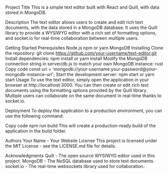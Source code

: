 Project Title
This is a simple text editor built with React and Quill, with data stored in MongoDB.

Description
The text editor allows users to create and edit rich text documents, with the data stored in a MongoDB database. It uses the Quill library to provide a WYSIWYG editor with a rich set of formatting options, and socket.io for real-time collaboration between multiple users.

Getting Started
Prerequisites
Node.js
npm or yarn
MongoDB
Installing
Clone the repository: git clone https://github.com/your-username/text-editor.git
Install dependencies: npm install or yarn install
Modify the MongoDB connection string in server/db.js to match your own MongoDB instance:
rust
Copy code
const uri = 'mongodb://your-username:your-password@your-mongodb-instance-url';
Start the development server: npm start or yarn start
Usage
To use the text editor, simply open the application in your browser at http://localhost:3000. You can then create or edit rich text documents using the formatting options provided by the Quill library. Multiple users can collaborate on the same document in real-time thanks to socket.io.

Deployment
To deploy the application to a production environment, you can use the following command:

Copy code
npm run build
This will create a production-ready build of the application in the build folder.

Authors
Your Name - Your Website
License
This project is licensed under the MIT License - see the LICENSE.md file for details.

Acknowledgments
Quill - The open source WYSIWYG editor used in this project.
MongoDB - The NoSQL database used to store text documents.
socket.io - The real-time websockets library used for collaboration.
